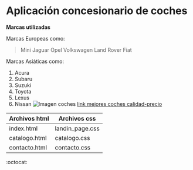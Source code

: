 # Aplicación concesionario de coches
**Marcas utilizadas**

Marcas Europeas como:

> Mini
> Jaguar
> Opel
> Volkswagen
> Land Rover
> Fiat

Marcas Asiáticas como:
1. Acura
2. Subaru
3. Suzuki
4. Toyota
5. Lexus
6. Nissan
![Imagen coches](https://todorenting.es/wp-content/uploads/2023/02/mm.png)
[link mejores coches calidad-precio](https://www.coches.net/noticias/mejores-coches-calidad-precio)

|Archivos html | Archivos css   |
|--------------|----------------|
|index.html    | landin_page.css|
|catalogo.html | catalogo.css   |
|contacto.html | contacto.css   |

:octocat: 
